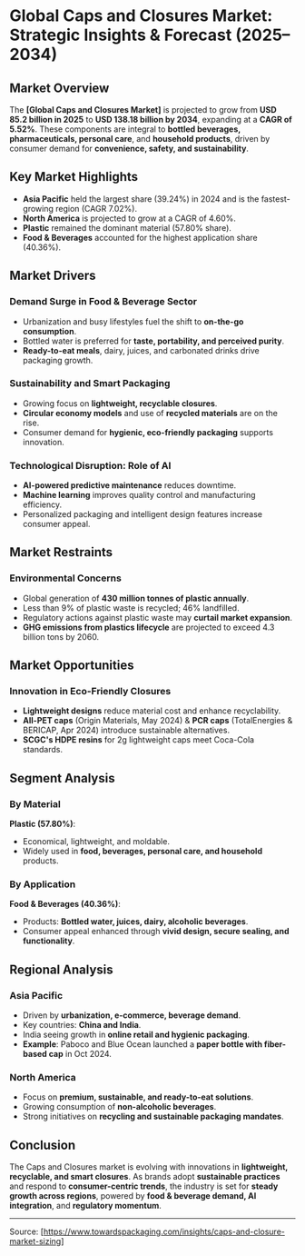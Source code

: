 # Global Caps and Closures Market: Strategic Insights & Forecast (2025–2034)

## Market Overview
The **[Global Caps and Closures Market]** is projected to grow from **USD 85.2 billion in 2025** to **USD 138.18 billion by 2034**, expanding at a **CAGR of 5.52%**. These components are integral to **bottled beverages, pharmaceuticals, personal care**, and **household products**, driven by consumer demand for **convenience, safety, and sustainability**.

## Key Market Highlights
- **Asia Pacific** held the largest share (39.24%) in 2024 and is the fastest-growing region (CAGR 7.02%).
- **North America** is projected to grow at a CAGR of 4.60%.
- **Plastic** remained the dominant material (57.80% share).
- **Food & Beverages** accounted for the highest application share (40.36%).

## Market Drivers
### Demand Surge in Food & Beverage Sector
- Urbanization and busy lifestyles fuel the shift to **on-the-go consumption**.
- Bottled water is preferred for **taste, portability, and perceived purity**.
- **Ready-to-eat meals**, dairy, juices, and carbonated drinks drive packaging growth.

### Sustainability and Smart Packaging
- Growing focus on **lightweight, recyclable closures**.
- **Circular economy models** and use of **recycled materials** are on the rise.
- Consumer demand for **hygienic, eco-friendly packaging** supports innovation.

### Technological Disruption: Role of AI
- **AI-powered predictive maintenance** reduces downtime.
- **Machine learning** improves quality control and manufacturing efficiency.
- Personalized packaging and intelligent design features increase consumer appeal.

## Market Restraints
### Environmental Concerns
- Global generation of **430 million tonnes of plastic annually**.
- Less than 9% of plastic waste is recycled; 46% landfilled.
- Regulatory actions against plastic waste may **curtail market expansion**.
- **GHG emissions from plastics lifecycle** are projected to exceed 4.3 billion tons by 2060.

## Market Opportunities
### Innovation in Eco-Friendly Closures
- **Lightweight designs** reduce material cost and enhance recyclability.
- **All-PET caps** (Origin Materials, May 2024) & **PCR caps** (TotalEnergies & BERICAP, Apr 2024) introduce sustainable alternatives.
- **SCGC's HDPE resins** for 2g lightweight caps meet Coca-Cola standards.

## Segment Analysis
### By Material
**Plastic (57.80%)**:
- Economical, lightweight, and moldable.
- Widely used in **food, beverages, personal care, and household** products.

### By Application
**Food & Beverages (40.36%)**:
- Products: **Bottled water, juices, dairy, alcoholic beverages**.
- Consumer appeal enhanced through **vivid design, secure sealing, and functionality**.

## Regional Analysis
### Asia Pacific
- Driven by **urbanization, e-commerce, beverage demand**.
- Key countries: **China and India**.
- India seeing growth in **online retail and hygienic packaging**.
- **Example**: Paboco and Blue Ocean launched a **paper bottle with fiber-based cap** in Oct 2024.

### North America
- Focus on **premium, sustainable, and ready-to-eat solutions**.
- Growing consumption of **non-alcoholic beverages**.
- Strong initiatives on **recycling and sustainable packaging mandates**.

## Conclusion
The Caps and Closures market is evolving with innovations in **lightweight, recyclable, and smart closures**. As brands adopt **sustainable practices** and respond to **consumer-centric trends**, the industry is set for **steady growth across regions**, powered by **food & beverage demand, AI integration**, and **regulatory momentum**.

---

Source: [https://www.towardspackaging.com/insights/caps-and-closure-market-sizing]
